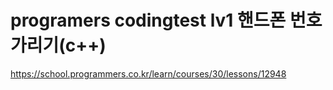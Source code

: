 # programers codingtest lv1 핸드폰 번호 가리기(c++)
https://school.programmers.co.kr/learn/courses/30/lessons/12948
